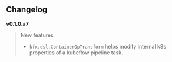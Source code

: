## Changelog

**v0.1.0.a7**

> New features
>
> - `kfx.dsl.ContainerOpTransform` helps modify internal k8s properties of a kubeflow pipeline task.
